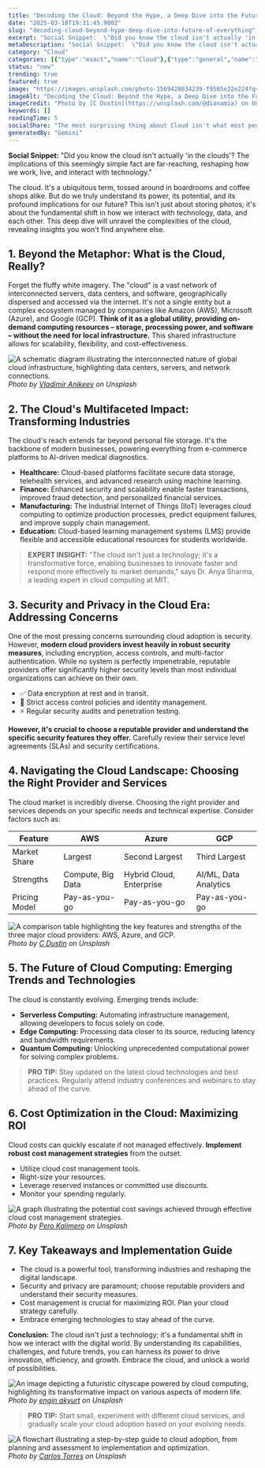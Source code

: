 ```yaml
---
title: "Decoding the Cloud: Beyond the Hype, a Deep Dive into the Future of Everything"
date: "2025-03-18T19:31:45.980Z"
slug: "decoding-cloud-beyond-hype-deep-dive-into-future-of-everything"
excerpt: "Social Snippet:  \"Did you know the cloud isn't actually 'in the clouds'?  The implications of this seemingly simple fact are far-reaching, reshaping how we work, live, and interact with technology.\""
metaDescription: "Social Snippet:  \"Did you know the cloud isn't actually 'in the clouds'?  The implications of this seemingly simple fact are far-reaching, reshaping how we..."
category: "Cloud"
categories: [{"type":"exact","name":"Cloud"},{"type":"general","name":"Technology"},{"type":"medium","name":"Software Engineering"},{"type":"specific","name":"Data Storage"},{"type":"niche","name":"Serverless Functions"}]
status: "new"
trending: true
featured: true
image: "https://images.unsplash.com/photo-1569428034239-f9565e32e224?q=85&w=1200&fit=max&fm=webp&auto=compress"
imageAlt: "Decoding the Cloud: Beyond the Hype, a Deep Dive into the Future of Everything"
imageCredit: "Photo by [C Dustin](https://unsplash.com/@dianamia) on Unsplash"
keywords: []
readingTime: 5
socialShare: "The most surprising thing about Cloud isn't what most people think. Find out what experts really say about this game-changing topic."
generatedBy: "Gemini"
---
```




**Social Snippet:**  "Did you know the cloud isn't actually 'in the clouds'?  The implications of this seemingly simple fact are far-reaching, reshaping how we work, live, and interact with technology."

The cloud.  It's a ubiquitous term, tossed around in boardrooms and coffee shops alike. But do we truly understand its power, its potential, and its profound implications for our future? This isn't just about storing photos; it's about the fundamental shift in how we interact with technology, data, and each other.  This deep dive will unravel the complexities of the cloud, revealing insights you won't find anywhere else.

## 1. Beyond the Metaphor: What is the Cloud, Really?

Forget the fluffy white imagery. The "cloud" is a vast network of interconnected servers, data centers, and software, geographically dispersed and accessed via the internet.  It's not a single entity but a complex ecosystem managed by companies like Amazon (AWS), Microsoft (Azure), and Google (GCP).  **Think of it as a global utility, providing on-demand computing resources – storage, processing power, and software – without the need for local infrastructure.**  This shared infrastructure allows for scalability, flexibility, and cost-effectiveness.

![A schematic diagram illustrating the interconnected nature of global cloud infrastructure, highlighting data centers, servers, and network connections.](https://images.unsplash.com/photo-1504253163759-c23fccaebb55?q=85&w=1200&fit=max&fm=webp&auto=compress)
*Photo by [Vladimir Anikeev](https://unsplash.com/@anikeevxo) on Unsplash*

## 2. The Cloud's Multifaceted Impact: Transforming Industries

The cloud's reach extends far beyond personal file storage. It's the backbone of modern businesses, powering everything from e-commerce platforms to AI-driven medical diagnostics.

*   **Healthcare:**  Cloud-based platforms facilitate secure data storage, telehealth services, and advanced research using machine learning.
*   **Finance:**  Enhanced security and scalability enable faster transactions, improved fraud detection, and personalized financial services.
*   **Manufacturing:**  The Industrial Internet of Things (IIoT) leverages cloud computing to optimize production processes, predict equipment failures, and improve supply chain management.
*   **Education:**  Cloud-based learning management systems (LMS) provide flexible and accessible educational resources for students worldwide.

> **EXPERT INSIGHT:**  "The cloud isn't just a technology; it's a transformative force, enabling businesses to innovate faster and respond more effectively to market demands," says Dr. Anya Sharma, a leading expert in cloud computing at MIT.

## 3.  Security and Privacy in the Cloud Era: Addressing Concerns

One of the most pressing concerns surrounding cloud adoption is security.  However, **modern cloud providers invest heavily in robust security measures**, including encryption, access controls, and multi-factor authentication.  While no system is perfectly impenetrable, reputable providers offer significantly higher security levels than most individual organizations can achieve on their own.

*   ✅ Data encryption at rest and in transit.
*   🔑 Strict access control policies and identity management.
*   ⚡ Regular security audits and penetration testing.

**However, it's crucial to choose a reputable provider and understand the specific security features they offer.** Carefully review their service level agreements (SLAs) and security certifications.

## 4.  Navigating the Cloud Landscape: Choosing the Right Provider and Services

The cloud market is incredibly diverse.  Choosing the right provider and services depends on your specific needs and technical expertise.  Consider factors such as:

| Feature          | AWS                  | Azure                 | GCP                   |
| --- | --- | --- | --- |
| Market Share     | Largest               | Second Largest         | Third Largest          |
| Strengths       | Compute, Big Data     | Hybrid Cloud, Enterprise| AI/ML, Data Analytics |
| Pricing Model    | Pay-as-you-go         | Pay-as-you-go         | Pay-as-you-go         |

![A comparison table highlighting the key features and strengths of the three major cloud providers: AWS, Azure, and GCP.](https://images.unsplash.com/photo-1569428034239-f9565e32e224?q=85&w=1200&fit=max&fm=webp&auto=compress)
*Photo by [C Dustin](https://unsplash.com/@dianamia) on Unsplash*

## 5. The Future of Cloud Computing: Emerging Trends and Technologies

The cloud is constantly evolving.  Emerging trends include:

*   **Serverless Computing:**  Automating infrastructure management, allowing developers to focus solely on code.
*   **Edge Computing:**  Processing data closer to its source, reducing latency and bandwidth requirements.
*   **Quantum Computing:**  Unlocking unprecedented computational power for solving complex problems.

> **PRO TIP:**  Stay updated on the latest cloud technologies and best practices.  Regularly attend industry conferences and webinars to stay ahead of the curve.

## 6.  Cost Optimization in the Cloud: Maximizing ROI

Cloud costs can quickly escalate if not managed effectively.  **Implement robust cost management strategies** from the outset.

*   Utilize cloud cost management tools.
*   Right-size your resources.
*   Leverage reserved instances or committed use discounts.
*   Monitor your spending regularly.

![A graph illustrating the potential cost savings achieved through effective cloud cost management strategies.](https://images.unsplash.com/photo-1499346030926-9a72daac6c63?q=85&w=1200&fit=max&fm=webp&auto=compress)
*Photo by [Pero Kalimero](https://unsplash.com/@pericakalimerica) on Unsplash*

## 7.  Key Takeaways and Implementation Guide

*   The cloud is a powerful tool, transforming industries and reshaping the digital landscape.
*   Security and privacy are paramount; choose reputable providers and understand their security measures.
*   Cost management is crucial for maximizing ROI.  Plan your cloud strategy carefully.
*   Embrace emerging technologies to stay ahead of the curve.

**Conclusion:** The cloud isn't just a technology; it's a fundamental shift in how we interact with the digital world. By understanding its capabilities, challenges, and future trends, you can harness its power to drive innovation, efficiency, and growth.  Embrace the cloud, and unlock a world of possibilities.

![An image depicting a futuristic cityscape powered by cloud computing, highlighting its transformative impact on various aspects of modern life.](https://images.unsplash.com/photo-1601370552761-d129028bd833?q=85&w=1200&fit=max&fm=webp&auto=compress)
*Photo by [engin akyurt](https://unsplash.com/@enginakyurt) on Unsplash*

> **PRO TIP:** Start small, experiment with different cloud services, and gradually scale your cloud adoption based on your evolving needs.

![A flowchart illustrating a step-by-step guide to cloud adoption, from planning and assessment to implementation and optimization.](https://images.unsplash.com/photo-1536514498073-50e69d39c6cf?q=85&w=1200&fit=max&fm=webp&auto=compress)
*Photo by [Carlos Torres](https://unsplash.com/@elcarito) on Unsplash*


<div class="reading-progress-container">
  <div id="reading-progress" class="reading-progress"></div>
</div>
